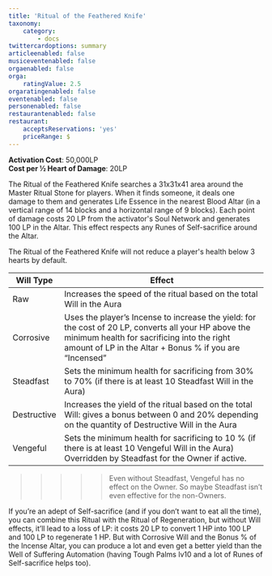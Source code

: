 ```yaml
---
title: 'Ritual of the Feathered Knife'
taxonomy:
    category:
        - docs
twittercardoptions: summary
articleenabled: false
musiceventenabled: false
orgaenabled: false
orga:
    ratingValue: 2.5
orgaratingenabled: false
eventenabled: false
personenabled: false
restaurantenabled: false
restaurant:
    acceptsReservations: 'yes'
    priceRange: $
---
```


**Activation Cost**: 50,000LP  
**Cost per ½ Heart of Damage**: 20LP  

The Ritual of the Feathered Knife searches a 31x31x41 area around the Master Ritual Stone for players. When it finds someone, it deals one damage to them and generates Life Essence in the nearest Blood Altar (in a vertical range of 14 blocks and a horizontal range of 9 blocks). Each point of damage costs 20 LP from the activator's Soul Network and generates 100 LP in the Altar. This effect respects any Runes of Self-sacrifice around the Altar.

The Ritual of the Feathered Knife will not reduce a player's health below 3 hearts by default.


| Will Type | Effect |
|-----------|--------|
| Raw | Increases the speed of the ritual based on the total Will in the Aura |
| Corrosive | Uses the player’s Incense to increase the yield: for the cost of 20 LP, converts all your HP above the minimum health for sacrificing into the right amount of LP in the Altar + Bonus % if you are “Incensed” |
| Steadfast | Sets the minimum health for sacrificing from 30% to 70% (if there is at least 10 Steadfast Will in the Aura) |
| Destructive | Increases the yield of the ritual based on the total Will: gives a bonus between 0 and 20% depending on the quantity of Destructive Will in the Aura |
| Vengeful | Sets the minimum health for sacrificing to 10 % (if there is at least 10 Vengeful Will in the Aura) Overridden by Steadfast for the Owner if active. |

>>>>> Even without Steadfast, Vengeful has no effect on the Owner. So maybe Steadfast isn’t even effective for the non-Owners.

If you’re an adept of Self-sacrifice (and if you don’t want to eat all the time), you can combine this Ritual with the Ritual of Regeneration, but without Will effects, it’ll lead to a loss of LP: it costs 20 LP to convert 1 HP into 100 LP and 100 LP to regenerate 1 HP.
But with Corrosive Will and the Bonus % of the Incense Altar, you can produce a lot and even get a better yield than the Well of Suffering Automation (having Tough Palms lv10 and a lot of Runes of Self-sacrifice helps too).